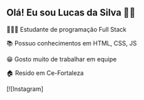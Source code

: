 ## Olá! Eu sou Lucas da Silva 👋🏻 <br/>

👨🏻‍💻 Estudante de programação Full Stack <br/>

📚 Possuo conhecimentos em HTML, CSS, JS <br/>

😁 Gosto muito de trabalhar em equipe <br/>

🏠 Resido em Ce-Fortaleza <br/>

[![Instagram]








